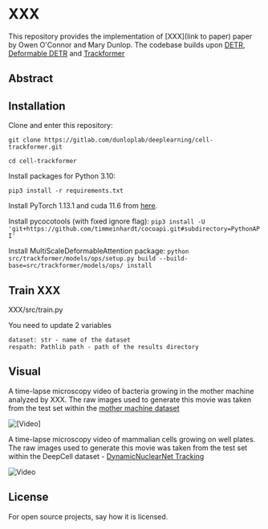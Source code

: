 # XXX
This repository provides the implementation of [XXX](link to paper) paper by Owen O'Connor and Mary Dunlop. The codebase builds upon [DETR](https://github.com/facebookresearch/detr), [Deformable DETR](https://github.com/fundamentalvision/Deformable-DETR) and [Trackformer](https://github.com/timmeinhardt/trackformer)

## Abstract


## Installation

Clone and enter this repository:

```git clone https://gitlab.com/dunloplab/deeplearning/cell-trackformer.git```

```cd cell-trackformer```

Install packages for Python 3.10:


```pip3 install -r requirements.txt```

Install PyTorch 1.13.1 and cuda 11.6 from [here](https://pytorch.org/get-started/previous-versions/#v1131).

Install pycocotools (with fixed ignore flag): ```pip3 install -U 'git+https://github.com/timmeinhardt/cocoapi.git#subdirectory=PythonAPI'```

Install MultiScaleDeformableAttention package: ```python src/trackformer/models/ops/setup.py build --build-base=src/trackformer/models/ops/ install```

## Train XXX

XXX/src/train.py

You need to update 2 variables

    dataset: str - name of the dataset
    respath: Pathlib path - path of the results directory

## Visual

A time-lapse microscopy video of bacteria growing in the mother machine analyzed by XXX. The raw images used to generate this movie was taken from the test set within the [mother machine dataset](https://zenodo.org/records/11237127)

![[Video]](https://media0.giphy.com/media/v1.Y2lkPTc5MGI3NjExd2VrOW16djJnYzJ4cWhsd2F0cjNtNzVnazgzNjZuMjhucmdoNGkwYiZlcD12MV9pbnRlcm5hbF9naWZfYnlfaWQmY3Q9Zw/cwNDVhxqTPYMYMxd75/giphy.gif)

A time-lapse microscopy video of mammalian cells growing on well plates.  The raw images used to generate this movie was taken from the test set within the DeepCell dataset - [DynamicNuclearNet Tracking](https://datasets.deepcell.org/data)

![Video](https://media2.giphy.com/media/v1.Y2lkPTc5MGI3NjExMjFzbXBkZmFpYnZsNjdpbmlvZjY1cGFpdGc0NnNuZWoyOHg4bWN3YyZlcD12MV9pbnRlcm5hbF9naWZfYnlfaWQmY3Q9Zw/fhTdHoCSARZjrRpyyn/giphy.gif)

## License
For open source projects, say how it is licensed.
